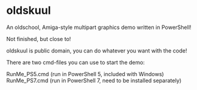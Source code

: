 # oldskuul
An oldschool, Amiga-style multipart graphics demo written in PowerShell!

Not finished, but close to!

oldskuul is public domain, you can do whatever you want with the code!

There are two cmd-files you can use to start the demo:

RunMe_PS5.cmd (run in PowerShell 5, included with Windows)
RunMe_PS7.cmd (run in PowerShell 7, need to be installed separately)
